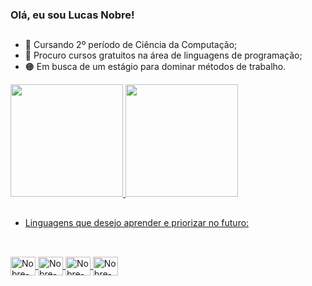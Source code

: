 ### Olá, eu sou Lucas Nobre!
##
- 📙 Cursando 2º período de Ciência da Computação;
- 🍂 Procuro cursos gratuitos na área de linguagens de programação;
- 🟠 Em busca de um estágio para dominar métodos de trabalho.
<div>
  <a href="https://beacons.ai/lucasnobree">
  <img height="180em" src="https://github-readme-stats.vercel.app/api?username=lucasnobree&show_icons=true&theme=codeSTACKr&include_all_commits=true&count_private=true"/>
  <img height="180em" src="https://github-readme-stats.vercel.app/api/top-langs/?username=lucasnobree&layout=compact&langs_count=16&theme=codeSTACKr" />
</div>
  
##
  - Linguagens que desejo aprender e priorizar no futuro:
##  

  <div style="display: inline_block"><br>  
            <img align="center" alt="Nobre-Js" height="30" width="40" src="https://cdn.jsdelivr.net/gh/devicons/devicon/icons/nodejs/nodejs-original.svg" />
            <img align="center" alt="Nobre-Js" height="30" width="40" src="https://cdn.jsdelivr.net/gh/devicons/devicon/icons/javascript/javascript-original.svg" />
            <img align="center" alt="Nobre-Js" height="30" width="40" src="https://cdn.jsdelivr.net/gh/devicons/devicon/icons/c/c-original.svg" />
            <img align="center" alt="Nobre-Js" height="30" width="40" src="https://cdn.jsdelivr.net/gh/devicons/devicon/icons/python/python-original.svg" />
             
